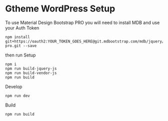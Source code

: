 # Gtheme WordPress Setup

To use Material Design Bootstrap PRO you will need to install MDB and use your Auth Token

    npm install git+https://oauth2:YOUR_TOKEN_GOES_HERE@git.mdbootstrap.com/mdb/jquery/jq-pro.git --save

then run Setup

    npm i
    npm run build-jquery-js
    npm run build-vendor-js
    npm run build

Develop

    npm run dev

Build

    npm run build